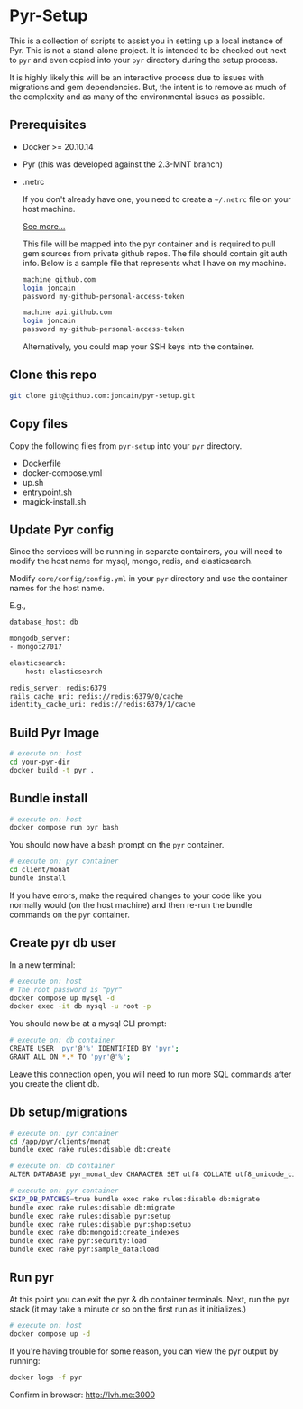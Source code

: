 # Pyr-Setup

This is a collection of scripts to assist you in setting up a local instance of Pyr. This
is not a stand-alone project. It is intended to be checked out next to `pyr` and even copied
into your `pyr` directory during the setup process.

It is highly likely this will be an interactive process due to issues with migrations
and gem dependencies. But, the intent is to remove as much of the complexity and as many of
the environmental issues as possible.

## Prerequisites

* Docker >= 20.10.14
* Pyr (this was developed against the 2.3-MNT branch)
* .netrc
  
  If you don't already have one, you need to create a `~/.netrc` file on your host machine.

  [See more...](https://www.gnu.org/software/inetutils/manual/html_node/The-_002enetrc-file.html)

  This file will be mapped into the pyr container and is required to pull gem sources from private
  github repos. The file should contain git auth info. Below is a sample file that represents what I have on
  my machine.

  ```bash
  machine github.com
  login joncain
  password my-github-personal-access-token

  machine api.github.com
  login joncain
  password my-github-personal-access-token
  ```

  Alternatively, you could map your SSH keys into the container.

## Clone this repo

```bash
git clone git@github.com:joncain/pyr-setup.git
```

## Copy files

Copy the following files from `pyr-setup` into your `pyr` directory.

* Dockerfile
* docker-compose.yml
* up.sh
* entrypoint.sh
* magick-install.sh

## Update Pyr config

Since the services will be running in separate containers, you will need to modify the host name for mysql,
mongo, redis, and elasticsearch.

Modify `core/config/config.yml` in your `pyr` directory and use the container names for the host name.

E.g.,

```bash
database_host: db

mongodb_server:
- mongo:27017

elasticsearch:
    host: elasticsearch

redis_server: redis:6379
rails_cache_uri: redis://redis:6379/0/cache
identity_cache_uri: redis://redis:6379/1/cache
```

## Build Pyr Image

```bash
# execute on: host
cd your-pyr-dir
docker build -t pyr .
```

## Bundle install

```bash
# execute on: host
docker compose run pyr bash
```

You should now have a bash prompt on the `pyr` container.

```bash
# execute on: pyr container
cd client/monat
bundle install
```

If you have errors, make the required changes to your code like you normally
would (on the host machine) and then re-run the bundle commands on the `pyr`
container.

## Create pyr db user

In a new terminal:

```bash
# execute on: host
# The root password is "pyr"
docker compose up mysql -d
docker exec -it db mysql -u root -p
```

You should now be at a mysql CLI prompt:

```bash
# execute on: db container
CREATE USER 'pyr'@'%' IDENTIFIED BY 'pyr';
GRANT ALL ON *.* TO 'pyr'@'%';
```

Leave this connection open, you will need to run more SQL commands
after you create the client db.

## Db setup/migrations

```bash
# execute on: pyr container
cd /app/pyr/clients/monat
bundle exec rake rules:disable db:create
```

```bash
# execute on: db container
ALTER DATABASE pyr_monat_dev CHARACTER SET utf8 COLLATE utf8_unicode_ci;
```

```bash
# execute on: pyr container
SKIP_DB_PATCHES=true bundle exec rake rules:disable db:migrate
bundle exec rake rules:disable db:migrate
bundle exec rake rules:disable pyr:setup
bundle exec rake rules:disable pyr:shop:setup
bundle exec rake db:mongoid:create_indexes
bundle exec rake pyr:security:load
bundle exec rake pyr:sample_data:load
```

## Run pyr
At this point you can exit the pyr & db container terminals. Next, run
the pyr stack (it may take a minute or so on the first run as it initializes.)

```bash
# execute on: host
docker compose up -d
```

If you're having trouble for some reason, you can view the pyr output by running:

```bash
docker logs -f pyr
```

Confirm in browser: http://lvh.me:3000
